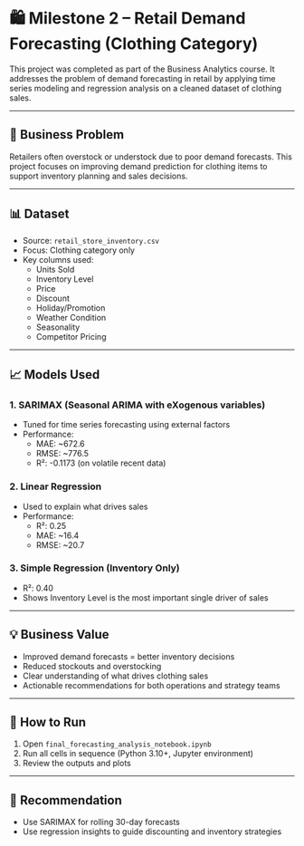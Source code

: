 
# 🛍️ Milestone 2 – Retail Demand Forecasting (Clothing Category)

This project was completed as part of the Business Analytics course. It addresses the problem of demand forecasting in retail by applying time series modeling and regression analysis on a cleaned dataset of clothing sales.

---

## 🎯 Business Problem

Retailers often overstock or understock due to poor demand forecasts. This project focuses on improving demand prediction for clothing items to support inventory planning and sales decisions.

---

## 📊 Dataset

- Source: `retail_store_inventory.csv`
- Focus: Clothing category only
- Key columns used:
  - Units Sold
  - Inventory Level
  - Price
  - Discount
  - Holiday/Promotion
  - Weather Condition
  - Seasonality
  - Competitor Pricing

---

## 📈 Models Used

### 1. SARIMAX (Seasonal ARIMA with eXogenous variables)
- Tuned for time series forecasting using external factors
- Performance:
  - MAE: ~672.6
  - RMSE: ~776.5
  - R²: -0.1173 (on volatile recent data)

### 2. Linear Regression
- Used to explain what drives sales
- Performance:
  - R²: 0.25
  - MAE: ~16.4
  - RMSE: ~20.7

### 3. Simple Regression (Inventory Only)
- R²: 0.40
- Shows Inventory Level is the most important single driver of sales
---

## 💡 Business Value

- Improved demand forecasts = better inventory decisions
- Reduced stockouts and overstocking
- Clear understanding of what drives clothing sales
- Actionable recommendations for both operations and strategy teams

---

## 🧪 How to Run

1. Open `final_forecasting_analysis_notebook.ipynb`
2. Run all cells in sequence (Python 3.10+, Jupyter environment)
3. Review the outputs and plots

---

## 📌 Recommendation

- Use SARIMAX for rolling 30-day forecasts
- Use regression insights to guide discounting and inventory strategies

